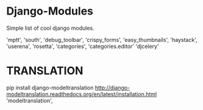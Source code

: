 Django-Modules
==============

Simple list of cool django modules.


'mptt',
'south',
'debug_toolbar',
'crispy_forms',
'easy_thumbnails',
'haystack',
'userena',
'rosetta',
'categories',
'categories.editor'
'djcelery'



TRANSLATION
===========

pip install django-modeltranslation
http://django-modeltranslation.readthedocs.org/en/latest/installation.html
'modeltranslation',
